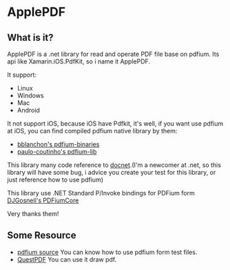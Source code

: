 # ApplePDF
## What is it?
ApplePDF is a .net library for read and operate PDF file base on pdfium. Its api like Xamarin.iOS.PdfKit, so i name it ApplePDF.

It support:
- Linux
- Windows
- Mac
- Android

It not support iOS, because iOS have Pdfkit, it's well, if you want use pdfium at iOS, you can find compiled pdfium native library by them:
- [bblanchon's pdfium-binaries](https://github.com/bblanchon/pdfium-binaries)
- [paulo-coutinho's pdfium-lib](https://github.com/paulo-coutinho/pdfium-lib)

This library many code reference to [docnet](https://github.com/GowenGit/docnet).(I'm a newcomer at .net, so this library will have some bug, i advice you create your test for this library, or just reference how to use pdfium)

This library use .NET Standard P/Invoke bindings for PDFium form 
[DJGosnell's PDFiumCore](https://github.com/Dtronix/PDFiumCore)

Very thanks them!

## Some Resource
- [pdfium source](https://github.com/QPDFium/pdfium/tree/master/fpdfsdk)
    You can know how to use pdfium form test files.
- [QuestPDF]()
    You can use it draw pdf.

